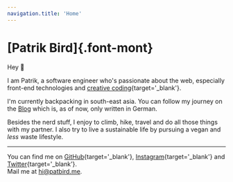 ```yaml
---
navigation.title: 'Home'
---
```

# [Patrik Bird]{.font-mont}
Hey 👋

I am Patrik, a software engineer who's passionate about the web, especially front-end technologies 
and [creative coding](https://openprocessing.org/){target='_blank'}.

I'm currently backpacking in south-east asia.
You can follow my journey on the [Blog](/blog) which is, as of now, only written in German.

Besides the nerd stuff, I enjoy to climb, hike, travel and do all those things with my partner.
I also try to live a sustainable life by pursuing a vegan and _less_ waste lifestyle.

---

You can find me on [GitHub](https://github.com/PatrikBird){target='_blank'}, [Instagram](https://www.instagram.com/patbirdo/){target='_blank'} and [Twitter](https://twitter.com/PatBirdMe){target='_blank'}.
<br>
Mail me at hi@patbird.me.
